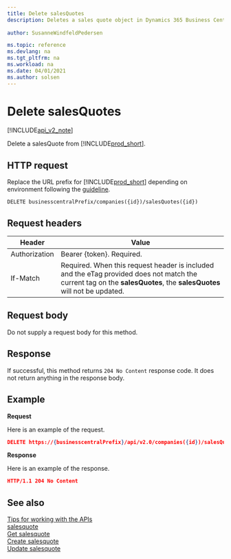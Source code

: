 ```yaml
---
title: Delete salesQuotes  
description: Deletes a sales quote object in Dynamics 365 Business Central.
 
author: SusanneWindfeldPedersen

ms.topic: reference
ms.devlang: na
ms.tgt_pltfrm: na
ms.workload: na
ms.date: 04/01/2021
ms.author: solsen
---
```


# Delete salesQuotes

[!INCLUDE[api_v2_note](../../../includes/api_v2_note.md)]

Delete a salesQuote from [!INCLUDE[prod_short](../../../includes/prod_short.md)].

## HTTP request
Replace the URL prefix for [!INCLUDE[prod_short](../../../includes/prod_short.md)] depending on environment following the [guideline](../../v2.0/endpoints-apis-for-dynamics.md).
```
DELETE businesscentralPrefix/companies({id})/salesQuotes({id})
```

## Request headers

|Header|Value|
|------|-----|
|Authorization  |Bearer {token}. Required. |
|If-Match      |Required. When this request header is included and the eTag provided does not match the current tag on the **salesQuotes**, the **salesQuotes** will not be updated. |

## Request body
Do not supply a request body for this method.

## Response
If successful, this method returns ```204 No Content``` response code. It does not return anything in the response body.

## Example

**Request**

Here is an example of the request.

```json
DELETE https://{businesscentralPrefix}/api/v2.0/companies({id})/salesQuotes({id})
```

**Response** 

Here is an example of the response. 

```json
HTTP/1.1 204 No Content
```

## See also
[Tips for working with the APIs](../../../developer/devenv-connect-apps-tips.md)    
[salesquote](../resources/dynamics_salesquote.md)    
[Get salesquote](dynamics_salesquote_Get.md)    
[Create salesquote](dynamics_salesquote_Create.md)    
[Update salesquote](dynamics_salesquote_Update.md)    
